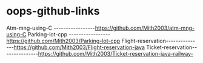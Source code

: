 # oops-github-links

 Atm-mng-using-C -----------------https://github.com/Mith2003/atm-mng-using-C
 Parking-lot-cpp -----------------https://github.com/Mith2003/Parking-lot-cpp
 Flight-reservation---------------https://github.com/Mith2003/Flight-reservation-java
 Ticket-reservation---------------https://github.com/Mith2003/Ticket-reservation-java-railway-
